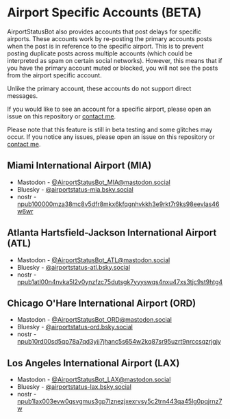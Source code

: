 # Airport Specific Accounts (BETA)

AirportStatusBot also provides accounts that post delays for specific airports. These accounts work by re-posting the primary accounts posts when the post is in reference to the specific airport. This is to prevent posting duplicate posts across multiple accounts (which could be interpreted as spam on certain social networks). However, this means that if you have the primary account muted or blocked, you will not see the posts from the airport specific account.

Unlike the primary account, these accounts do not support direct messages.

If you would like to see an account for a specific airport, please open an issue on this repository or [contact me](https://charlie.fish/contact).

Please note that this feature is still in beta testing and some glitches may occur. If you notice any issues, please open an issue on this repository or [contact me](https://charlie.fish/contact).

## Miami International Airport (MIA)

- Mastodon - [@AirportStatusBot_MIA@mastodon.social](https://mastodon.social/@AirportStatusBot_MIA)
- Bluesky - [@airportstatus-mia.bsky.social](https://bsky.app/profile/airportstatus-mia.bsky.social)
- nostr - [npub100000mza38mc8v5dfr8mkx6kfqgnhvkkh3e9rkt7r9ks98eevlas46w6wr](https://coracle.social/npub100000mza38mc8v5dfr8mkx6kfqgnhvkkh3e9rkt7r9ks98eevlas46w6wr)

## Atlanta Hartsfield-Jackson International Airport (ATL)

- Mastodon - [@AirportStatusBot_ATL@mastodon.social](https://mastodon.social/@AirportStatusBot_ATL)
- Bluesky - [@airportstatus-atl.bsky.social](https://bsky.app/profile/airportstatus-atl.bsky.social)
- nostr - [npub1atl00n4nvka5l2v0ynzfzc75dutsgk7yyyswqs4nxu47xs3tjc9st9htg4](https://coracle.social/npub1atl00n4nvka5l2v0ynzfzc75dutsgk7yyyswqs4nxu47xs3tjc9st9htg4)

## Chicago O'Hare International Airport (ORD)

- Mastodon - [@AirportStatusBot_ORD@mastodon.social](https://mastodon.social/@AirportStatusBot_ORD)
- Bluesky - [@airportstatus-ord.bsky.social](https://bsky.app/profile/airportstatus-ord.bsky.social)
- nostr - [npub10rd00sd5qp78a7qd3yjj7jhanc5s654w2kq87sr95uzrt9nrccsqzrjgjy](https://coracle.social/npub10rd00sd5qp78a7qd3yjj7jhanc5s654w2kq87sr95uzrt9nrccsqzrjgjy)

## Los Angeles International Airport (LAX)

- Mastodon - [@AirportStatusBot_LAX@mastodon.social](https://mastodon.social/@AirportStatusBot_LAX)
- Bluesky - [@airportstatus-lax.bsky.social](https://bsky.app/profile/airportstatus-lax.bsky.social)
- nostr - [npub1lax003evw0qsvgmus3gp7lznezjxexrvsy5c2trn443qa45lg0pqjrnz7w](https://coracle.social/npub1lax003evw0qsvgmus3gp7lznezjxexrvsy5c2trn443qa45lg0pqjrnz7w)

